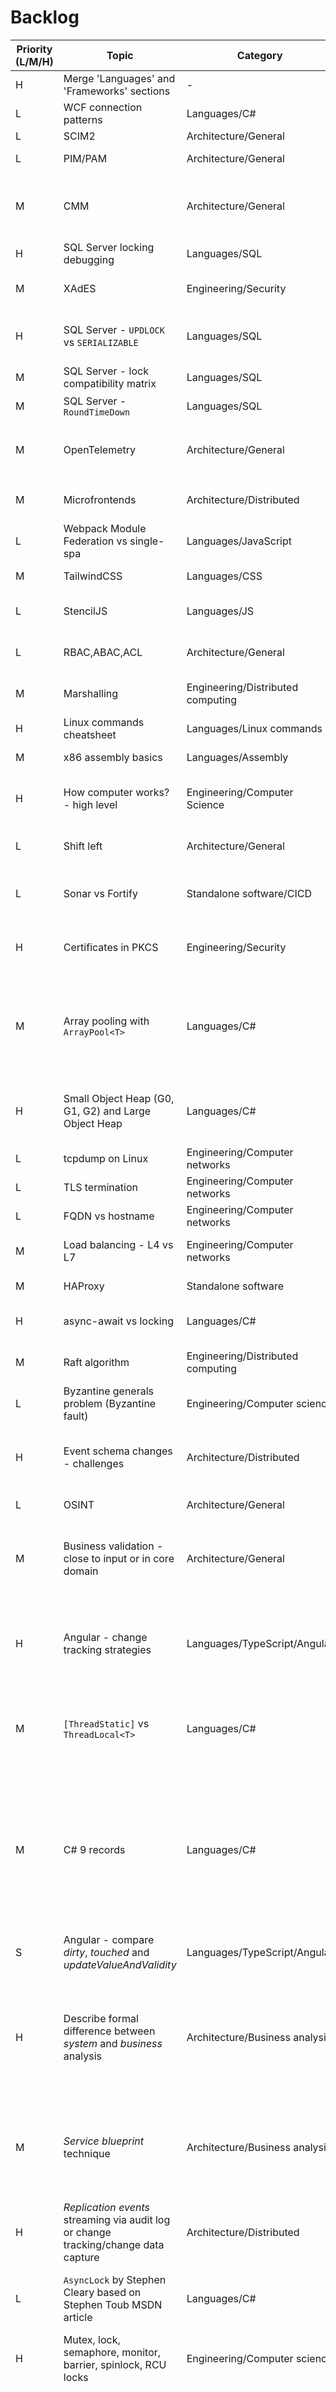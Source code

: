# Backlog

|Priority (L/M/H)|Topic          |Category       |Effort (L/M/H)|Collected notes|
------------- |-------------| ---- | --- | --- 
H|Merge 'Languages' and 'Frameworks' sections| - |M| - 
L|WCF connection patterns|Languages/C#|M|`Dispose` vs `Close`+`Abort`, proper use `ChannelFactory<T>`, caching (what and why)
L|SCIM2|Architecture/General|L|SCIM2 is an API open standard for cross domain identity management
L|PIM/PAM|Architecture/General|M|Class of solutions that manage elevated permission accounts and their sessions (ie. admins, super-users and so on)
M|CMM|Architecture/General|M|*Capability Maturity Model* - development model for assessing how mature particular processes are in certain organization/department/project; this can span from things like DevOps maturity, cloud-readiness, quality gates, code-review, self-organisation etc; measurement ("scoring") spans from 1 (Initial) to 5 (Effective)
H|SQL Server locking debugging|Languages/SQL|L|Expand current *T-SQL Performance Analysis Cheatsheet* with `sp_lock` and `sp_who` + SPID
M|XAdES|Engineering/Security|H|XML signing - expand on how it actually works "underneath"; used for **qualified electronic signature** (recommended by UE and MSWiA in Poland)
H|SQL Server - `UPDLOCK` vs `SERIALIZABLE`|Languages/SQL|M|`UPDLOCK` hint can be used instead of `SERIALIZABLE` isolation level to prevent duplicates `INSERT` in (`SELECT` then `INSERT` scenario); it can gracefully force other sessions (that also use this hint) to wait for their "chance" to SELECT without ending up with deadlocks (as in `SERIALIZABLE` case)
M|SQL Server - lock compatibility matrix|Languages/SQL|M|Describe compatibility matrix between Shared (S), Exclusive (X), Update (U) and all the Intent types (I...)
M|SQL Server - `RoundTimeDown`|Languages/SQL|L|Describe creating time buckets in SQL Server with `RoundTimeDown`; quite handy for reporting and all time series oriented data in SQL Server
M|OpenTelemetry|Architecture/General|H|Describe OpenTelemetry - it's goals, current state and usage; from their page it `is a collection of tools, APIs, and SDKs. You can use it to instrument, generate, collect, and export telemetry data (metrics, logs, and traces) for analysis in order to understand your software's performance and behavior.`
M|Microfrontends|Architecture/Distributed|H|Describe Microfrontends as a general approach to decomposing monolithic frontends and as a final step in *vertical slices* approach to succeed
L|Webpack Module Federation vs single-spa|Languages/JavaScript|H|Describe differences between these two approaches and how they can be used to achieve microfrontends when needed
M|TailwindCSS|Languages/CSS|H|TailwindCSS has been gathering large popularity for a long time already; investigate and write down in your words how it works and "why the hype"
L|StencilJS|Languages/JS|H|StencilJS has been recommended in many places as a go-to solution for Web Components (and building design systems with them); investigate and write down how in general it works
L|RBAC,ABAC,ACL|Architecture/General|M|Briefly desribe RBAC, ABAC (RBAC + attributes) and RBAC (business role - create, write, enslist, pay etc.) vs ACL (technical - has or has not access to resource)
M|Marshalling|Engineering/Distributed computing|M|Briefly desribe definition of marshalling and find few examples of it like RPC/REST (with JSON/XML/MessagePack etc.), COM etc; compare with serialization
H|Linux commands cheatsheet|Languages/Linux commands|M|Describe commonly used Linux commands, especially `find`, `grep`, `sed`, `awk`, `cat`, `touch`, `mkdir`, `ls`, `virtualenv` and others
M|x86 assembly basics|Languages/Assembly|H|"Serialize" notes from reading ***C.O.D.E.***; note down popular x86 opcodes to be not so ignorant when reading x86 ASM files
H|How computer works? - high level|Engineering/Computer Science|H|Create simple cheatsheet (with diagrams) on how computer architecture works, ie. CPU (ALU, registers and L1, L2, L3 cache), memory, disc, bus speed and ideas/problems around it, ie. cache misses, branch prediction, register spilling (moving to RAM) etc.
L|Shift left|Architecture/General|L|"Shift left" is an organisation approach to security, that encourages security review as early in development process as possible (so "left" means literally left on time axis given software development lifetime)
L|Sonar vs Fortify|Standalone software/CICD|H|Both tools are used for static code analysis; Sonar is used for for code quality analysis (and measuring technological debt), whereas Fortify is used for code security analysis; compare how they can be used together in CI/CD pipeline
H|Certificates in PKCS|Engineering/Security|H|Describe what role certificates play in Public Key Cryptography Standards (PKCS) infrastructure; describe what thumbrint (hashed certificate), signature, CA (Certificate Authority) and trust chain is; throwing in few words about asymmetric cryptography wouldn't hurt
M|Array pooling with `ArrayPool<T>`|Languages/C#|M|*Array pooling* is a concept of initializing large array beforehand (if we anticipate that we will be allocating large arrays and do it a lot) and then renting chunks from it when we need them; if we keep renting from once preallocated pool, we do not end up with lots large arrays on LOH (Large Object Heap), that can later on cause forced managed heap collection (which hurts performance a lot); `ArrayPool<T>` offers pooling and renting (with `ArrayPool<T>.Rent`) functionality in .NET and is thread-safe; Adam Sitnik has amazing post about it on https://adamsitnik.com/Array-Pool/
H|Small Object Heap (G0, G1, G2) and Large Object Heap|Languages/C#|H|Write down general mechanism behind .NET Garbage Collection, SOH (and its generations) and LOH; include topics like LOH compacting, memory fragmentation problem, when object lands on LOH and general LOH problems; definitely approach with Konrad Kokosa's book accompanying you
L|tcpdump on Linux|Engineering/Computer networks|M|Describe usage of tcpdump - network sniffer for Linux; could be worth comparing it briefly with Wireshark
L|TLS termination|Engineering/Computer networks|M|Describe TLS/SSL termination - how it works, why we do this (performance, network appliance, package analysis etc.)
L|FQDN vs hostname|Engineering/Computer networks|L|Hostname could be FQDN if it goes up to the top-level domain
M|Load balancing - L4 vs L7|Engineering/Computer networks|H|Describe how load balancing is implemented nowadays, especially comparing layer 4 and layer 7 balancing; if it ends up as not a technical but more general note, move to Architecture/Distributed
M|HAProxy|Standalone software|M|Play around with HAProxy and note some general concepts behind how it works
H|async-await vs locking|Languages/C#|M|Write down approaches to using async-await with locking (mainly `SemaphoreSlim`, but could also hackaround your way with simple bit flag and `Interlocked.CompareExchange`)
M|Raft algorithm|Engineering/Distributed computing|H|Describe Raft algorithm and how it achieves cluster consensus with distributed log, leader election etc; note actual uses in solutions like Neo4j (+ONgDB) or RabbitMQ (with quorum queues)
L|Byzantine generals problem (Byzantine fault)|Engineering/Computer science|M|Describe Byzantine fault problem and how it affects distributed computing systems
H|Event schema changes - challenges|Architecture/Distributed|M|Describe solutions to adapt to changing event schemas, especially with event sourcing approach, where multiple versions changing over time can't be guaranteed to properly deserialize to strongly-typed event type; solutions I can think of would be *upcasting* along with usage of *weak schema* (for ex. JSON); consider describing *snapshot* creation too
L|OSINT|Architecture/General|M|Describe (from high level perspective) what open-source intelligence approach is and why you should care in terms of information security
M|Business validation - close to input or in core domain|Architecture/General|M|Describe current thoughts on (especially basic, ie. form) validations outside of core business domain with libraries like `FluentValidation` or `MVC Model validation`, that can offload trivial checks like required, min/max length, pattern match etc; discuss challenges of (possibly) missed rule enforcement in domain model, that can lead to breaking invariants and persisting domain model in invalid state 
H|Angular - change tracking strategies|Languages/TypeScript/Angular|H|Describe how change tracking strategies work in Angular: *default* (with "deeper" checking and mutability support), *OnPush* (shallow, preferred for immutable data) and *disabled* (and manualy triggering using `ChangeDetectionRef`); describe briefly how `Zone.js` works with Angular; decribe how change detection mechanism work with templates (`foreach` + every *template binding* + compare previous value of field with current value but **only for those that are used in bindings**)
M|`[ThreadStatic]` vs `ThreadLocal<T>`|Languages/C#|M|Describe diffferences between `[ThreadStatic]` and `ThreadLocal<T>`; both are used for thread exclusive data (so each thread has its own copy), but `[ThreadStatic]` initializes for first thread only whereas `ThreadLocal<T>` initializes for every thread; `ThreadLocal<T>` also implements `IDisposable` (good for some cleanup); for keeping data local only to particular async flow (async-await chaing) you can also use `AsyncLocal<T>`
M|C# 9 records|Languages/C#|M|Describe how `record` - new C# (9.0) language feature - works; in general records have been introduced for implementing (reference) types, that are described by their data (so for ex. DTOs fit in here), offering out-of-the-box value equality. While meant mostly for immutable scenarios (by default they are immutable with auto-properties with `init` only setters), they can also be mutable. Records support nondestructive mutation (more like pure functional) with `with` keyword, that copy source record and apply given mutation on it, ie. `var secondRecord = firstRecord with { MyProp = "new value" }`. Another great productivity shorcut that records provide is a *positional syntax*, which allows us to define data-type in single line, ie: `public record Person(string firstName, string lastName, DateTime birthDate);` would yield encapsulated, immutable reference type with value equality implemented behind the scenes.
S|Angular - compare *dirty*, *touched* and *updateValueAndValidity*|Languages/TypeScript/Angular|M|Compare *dirty*, *touched* and *updateValueAndValidity* in Angular Forms and describe when and why should each of them be used.
H|Describe formal difference between *system* and *business* analysis|Architecture/Business analysis|M|Describe differences between system and business analysis. It seems that definition of business/system *analytic* and business/system *analysis* differ, as system analysis (according to Wikipedia and some other pages) is a subset of business analysis, which deals with translating organisation's needs, models and workflows into IT systems functionalities. On the other hand, it seems that business analytic does not deal directly with system analysis, even though it's a part of business analysis as a whole. Perhaps for practical reasons system analytic's work has been extracted from business analytic's responsibility list to allow division of work (and also specialization).
M|*Service blueprint* technique|Architecture/Business analysis|M|Describe *service blueprint* technique on how to plot a diagram of how particular service (let's take order as an example: order->pay->package->delivery) is being realized from high level perspective. Service blueprint consits of actors (placed on vertical/Y axis) and steps to deliver service (placed on horizontal/X axis). It also includes visibility boundry, which allows to distinguish processes that are visible to user (above boundry) and those, that happen "behind the scenes" (below boundry).
H|*Replication events* streaming via audit log or change tracking/change data capture|Architecture/Distributed|H|Describe my approach to building local storages around autonomous systems/modules/microservices etc. with audit log scanning or - if available - scanning Change Tracking (SQL Server) or Change Data Capture (SQL Server or PostgreSQL) and publishing results as either strongly typed (if in homogenous environment) or a weakly typed (if in polyglot environment) replication events.
L|`AsyncLock` by Stephen Cleary based on Stephen Toub MSDN article|Languages/C#|M|Describe a `AsyncLock` implementation, that simplifies mutual exclusion in async-await scenario (using `SemaphoreSlim` and `IDisposable` with `using` pattern behind the scenes)
H|Mutex, lock, semaphore, monitor, barrier, spinlock, RCU locks|Engineering/Computer science|H|Describe synchronization implementations used nowadays, including mutex, lock, semaphore, monitor, memory barrier/fence, spinlock, read-copy-update and readers-writer locks. It wouldn't hurt to mention read-modify-write, fetch-and-add and test-and-set operations. Why `volatile` keyword is important should also be mentioned here.
H|Compare HTTP Codes vs 200 + `{ errors: [] }` approach to business error handling|Architecture/Distributed|M|Discuss on how and when HTTP code for each class of problem (4xx) in RESTful APIs would be a better choice than 200s + errors in payload. Perhaps there should be some middle ground (especially for business validations) introduced as *catch-all* mechanism? I can think of returning every business error as 422 (Unprocessable Entity) to indicate business error (monitoring or client-side libraries auto-detect 4xx and 5xx as errors) along with payload decribing what went wrong. I'm typically against using HTTP codes in general as results of business rules violation, because I treat them as *technical errors*. So either input was malformed (serialization issue?), server refused to authorise user or simply such endpoint does not exist. Or maybe server just exploded and all we know is that 500 - Internal Server Error. However, I can understand how this can be misleading, that API returns 200 - OK for errors, even if there is a reason in a payload. When exposed to the outside world, I would probably go with 422 route + `{ errors: []}` approach.
M|SQL Server security model|Engineering/Databases|L|Describe basics of SQL Server security model: login, mapping login to user on particular database, creating role on such database, assigning user to it and assigning permissions to certain objects to that role.
M|What is Istio?|Engineering/Distributed|M|Describe what is Istio and what problems it solves, ie. traffic management (routing, policies, load balancing, service discovery, staging and rolling releases etc.), observability (metrics, healthchecks, distributed tracing, access logs) and security (mostly certs and authorization, for ex. JWT access rules on service-level); also it would be useful to compare Envoy sidecar proxy Istio utilizes on service-level with kube-proxy in Kubernetes that works on node-level; briefly descrive data plane and control pane in Istio.
L|Kubernetes Ingress vs alternatives (Traefik, HAProxy, Istio Ingress)|Engineering/Distributed|H|Compare popular Kubernetes Ingress alternatives and write few bullet points when it's worth switching to one of them.
M|Domain (private) events vs integration (public) events|Architecture/General|L|Compare domain and integration events along with use cases;domain events - internal communication in-memory between aggregates in same bounded context/service boundry; integration events - out-of-process for external services, modules or even systems that are meant to do something with it in async manner
M|Working set vs private set|Engineering/Operating systems|M|Describe differences between private set (aka private bytes), ie. memory that process allocated (and is in use or paged out) and working set, ie. memory, that process is actively using (in main memory). There are also virtual bytes, which stand for total virtual adress space used by process. This metrics can be helpful in troubleshooting OutOfMemory exceptions caused by memory leaks (private bytes > working set), memory fragmentation (virtual bytes > private bytes) or simply when allocating more memory, than can fit in RAM + pagefile.
L|SQL Server - Instance vs VM stacking|Engineering/Databases|M|Describe differences (in cost, licensing, administrating and troubleshooting) for provisioning SQL Server databases with instance stacking (multiple instances on one VM) approach vs VM stacking (single instance per VM) approach. From my current notes it's worth analysing SQL Server and Windows Server licensing (per core vs per installation), resource sharing, maintainability (when multiple instances can have impact on each other on same VM) and so on.
M|Non-cryptographic hash functions (Murmur, FNV, SipHash)|Engineering/Computer science|M|Describe usage of non-cryptographic hash functions. Common functions are `Murmur`, `FNV` (Fowler-Noll-Vo) and `SipHash`; there is also `xxHash`, which claims to ran at close to RAM speed(!). Historically, most popular non-crypto hash function was `CRC32` (which is probably still in use, for example for data integrity check of zipped files). Since these hash functions are not (generally) tweaked to be used in security scenarios, they tend to be faster than cryptographic functions. They're usage nowadays is for data integrity checks (CRC and checksums), verifying uniqueness and for hash tables implementation (Murmur3 is used in memcached, Redis and ElasticSearch). Interesting comparison can be found o StackExchange: https://softwareengineering.stackexchange.com/questions/49550/which-hashing-algorithm-is-best-for-uniqueness-and-speed/145633#145633
M|Cache stampede|Engineering/Distributed|L|Cache stampede is a situation, when under heavy load multiple processes attempt to compute resource (for ex. web page) to cache upon cache miss. This can possibly lead to situation, when resource, that we attempted to cache will never be served to user due to timeout. This can also lead to general system instability to due to resource (CPU, network or IO) starvation. Possible mitigation can be locking or delegating resource-to-be-cached computation outside of the process (assuming it will be single place, it will know of all incoming requests to cache such resource).
M|Law of Demeter|Engineering/Design patterns|L|Law of Demeter (*"don't talk to strangers"*) is a rule, that states, that class C should talk (method call) only to it's own members, objects created by it, arguments passed to its methods and to global (static) objects. Therefore it forbids calls like `person.getAddress().getZipCode()`. Ofc in general getters are not an issue - actual business operations performed on objects other than "neighbours" are the issue here. They lead to coupling between objects, that is not so obvious when analysing given class.
H|.NET performance troubleshooting|Languages/C#|M|Describe commonly used tools to troubleshoot .NET applications performance. The ones that I've mostly used are *PerfView*, *DebugDiagTool*, *perfmon* with choses performance counters (depends on your usecase), *Visual Studio profiling session* (amount of calls and CPU time, managed heap structure etc.). There are also new tools in .NET CLI, especially useful on Linux environments, from which most of can be found on dotnet organisation on GitHub in diagnostics project (mainly `dotnet-counters`, `dotnet-dump` and `dotnet-gcdump`).
M|SQL Server - `WITH(NOLOCK)` vs `WITH(READPAST)`|Languages/SQL|L|Compare `NOLOCK` (== `READ UNCOMMITTED`) with `READPAST` hints in SQL Server. Both of these hints are used for speed optimisations, but they differ in a fact, that `NOLOCK` reads state of records, that are currently inserted/updated/deleted in a pending transactions (so *dirty read* occurs) wheras `READPAST` in a same situation will skip locked rows.
M|SQL Server - RCSI (Read Committed Snapshot Isolation)|Engineering/Databases|M|Describe how `RCSI` mode works in SQL Server. RCSI is used to achieve optimistic concurrency model in SQL Server by using version store in **tempdb**. All the current transactions running under (generally default) `READ COMMITTED` will now skip locking on read enitrely and will receive last committed version of read record from the moment of when transaction started. This does not changes how other isolation levels work (which is sometimes forgotten, by myself for example...). RCSI in most cases will increace concurrency of the database but will come at a cost of higher tempdb utilization (which should be closely monitored and perhaps some upgrades of this part of SQL Server setup should be planned). RCSI is often summarized as **writers do not block readers (and vice versa)**.
M|Indexed view (materialized view in SQL Server)|Engineering/Databases|M|**Indexed view** is a SQL Server implementation of materialized view. To create indexed view you need to create simple `VIEW` with `WITH SCHEMABINDING` option and `UNIQUE CLUSTERED INDEX`. Indexed view (as any other materialized view implementations) stores data physically, just like tables do (in contrary to classic views). When querying against remember to use `WITH(NOEXPAND)` hint on SQL Server versions lower than Enterprise. It will force query optimizer to use actually use indexed view instead of using table behind it. When moving from backlog, compare indexed view with Oracle SQL and PostgreSQL implementations of `MATERIALIZED VIEW`.
L|`WITH SCHEMABINDING` options|Engineering/Databases|M|Why use `WITH SCHEMABINDING` option in SQL Server? I've found two reasons so far: first of all, if we want to avoid accidental breaking of views when source table is changed, schema binding helps, because it forces DBA that alters the table to carefully review changes schema-bound view too (because view will have to be recreated). Second considerations is for UDFs that compute scalar values - when we use schema binding on them, we let know query optimizer to analyze body of the function and to possibly skip *Halloween protection* measures (like Table Spool) when it's not really needed (boosting performance as a result).
M|`CancellationToken` in ASP.NET Core|Languages/C#|L|Automatic binding of `CancellationToken` as a parameter to controller action in ASP.NET Core allows some interesting techniques in typical OLTP systems. When a request is aborted (for ex. user aborts request before it finishes), cancellation is requested on CancellationToken bounded to called controller action. While this might be not so useful on Controller level, we could pass it further, for ex. to Query/CommandHandler `Handle()` parameter and introduce some sort of transaction rollback (or skipping `SaveChanges` on `DbContext` or skipping `Complete` on `TransactionScope`), when we decide to commit, but find out that user actually aborted request. This might seem more natural to some of the processes, where user expected action to be aborted but modifications were still applied to the system.
M|`async/await` behind the scenes|Languages/C#|M|Describe how `async/await` works behind the scenes, what is cost of it (generating compile-time state machine and running it with queuing and scheduling continuation execution). It would be worth mentioning how state machine behind the scenes looks like, what optimisations are made for already completed tasks and why state machine is `class` in Debug but `struct` in Release. 
H|Optimistic concurrency control|Engineering/Databases|M|**Optimistic concurrency control** (OCC) is a way of guaranteeing correct results  when concurrently modifying state in database/filesystem etc. without locking the resource like database record (which would be a **pessimistic concurrency control**). It has its advantages (no locking, so no deadlocks and no need to manage them) but also introduce some challenges (managing versions in storage, passing them to user and back, introducing version mismatch strategies, ie. rollback or retry with user consent etc.). In typical HTTP web application, version of the record is sent to user using `ETag` HTTP header. Many ORMs include OCC out-of-the-box. For example `EF Core` supports it with timestamp-based **ConcurrencyToken** (either with data annotation `[Timestamp]` or with `IsRowVersion()` in fluent API). General strategy is to compare concurrency token on modifying state (`UPDATE` for example) in `WHERE` clause, ie. `UPDATE my_table SET xyz = 123 WHERE id = @id AND concurrency_token = @token`. If `affected records != expected records` (for single update: 0 != 1) concurrency control error should be raised. Optimistic concurrency can not only be used in classic `user -> web app -> db` scenario, but also help in deadling with distributed state in service-service (especially async) communication, when mismatched versions on requested operation should lead to message rejection or compensation (or both).
H|GRASP (General Responsibility Assignment Software Patterns)|Engineering/Design patterns|M|**GRASP** is a set of nine fundamental principles in object design and responsibility assignment, first applied by Craig Larman in *Applying UML and Patterns*. <br> Those principles are (P - problem, S - solution):<br> `Information Expert` (P: Where do I assign responsibilities? S: To objects, that has data to fulfill them),<br> `Creator` (P: Who creates objects A? S: Object of type B, if B aggregates A, B records instances of A, B closely uses A or B has required information to instantiate A),<br> `Controller` (P: Who should be responsible for handling input? S: Controller dedicated to given use case or group of related uses cases),<br> `Indirection` (P: Where and how to assign responsibility, to avoid direct coupling, while keeping high reusability? S: Introduce indirection through additional object responsible for mediation),<br> `Low coupling` (P: How to decrease impact when changing one class to other classes? S: Decrease direct dependencies between objects.), <br> `High cohesion` (P: How to keep objects focused, maintainable and understandable? S: Object should keep only those responsibilities, that are highly related to each other.),<br> `Polymorphism` (P: How to make components pluggable or replacable with alternative behaviour? S: Identify points of possible instability ie. alternative behaviour and introduce interfaces, instead of concrete implementations there),<br> `Pure fabrication` (P: How do we achieve rules like indirection without polluting problem domain? S: We can introduce intermediate classes, that do not represent problem domain per se, for ex. domain services in Domain Driven Design).<br>
M|Cohesion (programming)|Engineering/Design patterns|M|Cohesion in programming is a measure of determining *to which degree elements inside a module belong together*. When we mean that class has high cohesion, it means that its methods have a lot in common and do not process lot of unrelated data. Types of cohesion are as follow (from lowest/worst cohesion to best/highest cohesion):<br> `Coincidental` - parts arbitrarily groupped together in a same source file but not really common (*Utility* classes etc.)<br> `Logical` - parts groupped by type of logic they represent, for ex. all the *Controllers* in MVC pattern in same folder (logic - Controller, but different use cases/functionalities)<br> `Temporal` - parts groupped by moment in time in execution of program, when they are processed (ie. functionalities run on startup groupped together fit in here)<br> `Procedural` - parts groupped by sequence of execution (before X do Y)<br> `Communicational/information` - parts groupped because they operate on same data<br> `Sequential` - parts groupped, because output from operation X is input to operation Y (so opposed to procedural cohesion, this one is more of a neccessity); an example would be - I guess - companion methods to template method pattern?<br> `Functional` - parts groupped because they all contribute to the same, single task
M|Bus factor|Soft skills/Project management|L|Bus factor is a risk management measurement, that helps to determine single points of failure when key technical expert is gone and information/capabilities that person had, have not been shared (that's what name comes from: *what if person X get hit by bus?*). Bus factor is calculated by person count that would need to disappear from process/project/etc. to for it to stall. For ex. if in IT project single person has knowledge how compoent X works and such knowledge has not been shared (and is currently hard to catch up), we can say that bus factor = 1. If we'd have three person with such competences, bus factor would equal 3.
M|Angular change-tracking|Languages/TypeScript|M|To implement binding and updating views, Angular implements change-tracking mechanics behind the scenes. For anything that happens in the browser, change tracking is implemented using Zone.js by *"monkey patching"* browser APIs, ie. `add/removeEventListener` functions, `Promise` APIs, `setTimeout` and `setInterval`, `XMLHttpRequest` aka XHR (AJAX calls) and more. For component state bound to views, Angular uses 3 change tracking strategies: `Default` (tracks fields of mutable object), `OnPush` (tracks only references, works best with immutable objects; works also with `async` pipe) and `disabled` (for manual firing change detection cycle). How detection mechanics (in `Default` strategy) actually know which fields to track? Angular analyzes syntax of component's template, find bindings and keep track of only those, which values changed (by comparing previous and current value of course).
M|Deferred vs immediate domain events raising|Architecture/General|L|There are two approaches/patterns to raise domain events in DDD. First one (I guess an older one) has been proposed by Udi Dahan and is a simple `EventRoot` static class that receives events, subscribes handlers and orchestrates forwarding events. I actually did this one as a Kata in devs-pl initiative here: https://github.com/devspl/Kata---Business-Rules/tree/master/m-wilczynski-csharp-payment_handlers There is also a second approach, proposed by (I think) Jimmy Boggard that we put our domain events into collection of events which is property of our domain object (so `IReadOnlyCollection<IDomainEvent> MyDomainObject.DomainEvents`). We then collect them on our handler/use-case level and publish them before or after commit (that's an architecture choice to be made here). Second approach makes it also much easier to unit test event flow, since we can use "*Chicago school*" (aka state school) of unit testing and assert state of an object (ie. collection of events) after we acted upon it (ie. did some business operation).
L|SQL CMD checking with `NOEXEC`|Languages/SQL|L|When writing scripts in T-SQL with SQL CMD mode on, you might want to check whether script has all the variables properly set and if SQL CMD mode is set properly. To prevent running some of the code or to validate it we can add `SET NOEXEC ON` to make SQL Server parse it, compile it but not execute it. To leave compile option out too we can use `PARSEONLY` instead.
H|Top 10 OWASP|Engineering/Security|M|**Top 10 OWASP** is a document from organization called Open Web Application Security Project, pointing most common security issues in applications. <br>These issues are:<br>- **Injection** (like SQL injection - placing untrusted data as a part of a query; vulnerable application would be the one, that does not sanitize user inputs before executing queries, leading to easy access to critical - from security POV - queries like `SELECT * FROM users`), <br>- **Broken auth** (weak session, password and auth management, ie. does not implement MFA, does not update max. length and complexity of passwords, does not check passwords against top X common passwords, does not delay failed logins to to make brute force attack impractical etc.) <br>- **Sensitive Data Exposure** (not encrypting data at transit and at rest aka used"plain text"; using old crypto algorithms; caching sensitive data; using weak hashes, not using salt etc.) <br>- **XML External Entities** (by default older XML processors would process external entities by evaluating them on processing; these could lead to Denial of Service vulnerabilities or probing private network resources for protocols like SOAP < 1.2 and SAML) <br>- **Broken Access Control** (not enforcing granular permissions or even not checking what user can and cannot do in a system, that may lead to performing unauthorized actions and/or accessing confidential data) <br>- **Security Configuration** (not setting up properly or at all access control for resources; not setting security-oriented HTTP headers, more: https://owasp.org/www-project-secure-headers/; not patching OSes, runtimes, frameworks and libraries in timely fashion) <br>- **Cross-site scripting (XSS)** (accepting untrusted/non-sanitized input from users, that is later on used to render other users' views, leading to execution of malicious scripts on client-side) <br>- **Insecure Deserialization** (not performing strict checks of incoming serialized data for non-primitive types, so binary serialization other than JSON etc.; OWASP mentions user session state deserialization, that has no integrity checks with means like signature check in JWT) <br>- **Using Components with Known Vulnerabilities** (common problem in large applications and/or organisations, where tracing every possible used library or framework and tracking all of the CVEs (Common Vulberabilities and Exposures) is hard, due to the complexity of the environment) <br>- **Insufficient logging and monitoring** (no matter how thoroughly you've checked your code, if you have no proper logging and monitoring to identify suspicious actions and no process to quickly escalate security exceptions - you'll fail)
M|Unit testing schools|Engineering/Testing|M|I've heared of **schools of unit testing (or TDD schools)** from some time, so I've decided to take a deeper look into it. It seems that there are two of them:<br> - **Chicago (also called Detroit) school of unit testing aka "State-based" aka "Classicist" aka "black-box"**: focuses on state-based testing, so if we perform operation `A` on `MyObject` (literally `MyObject.A()`), our assertions should be against the state of `MyObject` or at least about the result of the operation that we retrieved. <br> - **London school of unit testing aka "Mockists" aka "white-box"**: focuses on interactions between objects and assert the usage of dependencies and reaction to what they return. <br> I would say both schools have their points and should be used interchangeably. I'm more and more leaning towards state-based approach, but saying that I would not to double-check on how we handle (especially external) dependencies would be an understatement.
H|SQL Server - Statistics|Engineering/Databases|M|Every developer dealing with more than basic usage of T-SQL has gone to the point of at least acknowledging, that assumptions upon queried data that query optimizer makes are based on statistical data SQL engine collects called ***Statistics***. But what Statistics consist of? Statistics are BLOBs that hold data (of 1 or more columns) about distribution of values in a table (in a form of `histogram`), which allows query optimizer to estimate number of rows and to use best matching operator. Statistics also hold data about correlation of values in a table called `density`, which is based on number of distinct values in a column. Statistics can be viewed by either SSMS (under table element) or by T-SQL. <br> There are two strategies on maintaining good statistics and both should be employed: <br> - `AUTO_UPDATE_STATISTICS` (database option) - query optimizer determines whether statistics should be updated before executing query. Engine uses two factors to determine update (aka recompilation): `# of modifications since last recompilation` and `table cardinality`  (uniqueness of data values that table holds; high cardinality -> lot of distinct values). Auto update can be done synchronously (so query will wait for statistics update but will benefit for up-to-date statistics) or asynchronously with `AUTO_UPDATE_STATISTICS_ASYNC ON` (query will not wait for new statistics and will not benefit from them but will trigger the process of updating, so next queries will benefit) <br> - `Monitoring and manually updating statistics when needed` - when queries are performing badly and operators in query plan suggest unsufficient or lacking data for query optimizer to make right decisions, there might be a need for manual update with `UPDATE STATISTICS my_schema.my_table;` (or even more granular with certain table statistic) or going all-in with `sp_updatestats` to perform full database statistics update (which is risky, given how much resources it would take)
M|Performance counters for IIS-based web server|Enigneering/Operating systems|M|Watching your web server health is an obvious thing to do and on Windows Server based servers we can do so with performance counters. Note - this won't tell you much about ASP.NET Core apps performance, since they do not natively use Performance Counters at all. See `dotnet-counters` instead. <br>  PerfCounters that could prove to be useful are: <br> - `Memory - Available MBytes` - available RAM <br> - `Processor - % Processor Time` - CPU time, especially useful when comparing particular w3wp.exe process  utilization vs total system utilization <br> - `Virtual bytes` and `Private bytes` per w3wp.exe - can help pin pointing possible memory leaks and/or memory fragmentation issues <br> - `HTTP Service Request Queues - CurrentQueueSize` for HTTP.sys kernel side queue - requests waiting for IIS to pick them up <br> - `.NET CLR Exceptions` - for, well - exceptions thrown in total <br> - `Request in Application Queue` - ASP.NET (or rather CLR Thread pool) queue; sinces it's server-wide statistic, it can only tell if web server is reaching it's bottleneck (and reaching thread starvation I guess?) <br> - `Requests/Sec` and `Requests failed` per ASP.NET application can tell a little more about throughput and if there is no spike in failed requests (that could indicate problems with an app)
L|Implicit, explicit and auto-commit transactions|Engineering/Databases|L|Implicit, explicit and auto-commit modes for transactions are ways of RDBMS supporting (or not) wrapping statements in transactions. Default behaviour in SQL Server is auto-commit, which means that when we execute a statement, engine automatically starts transaction, wraps it around the statement and finally commits it (so we don't manage transaction at all). When we use implicit mode, engine only starts transaction and wraps our statement with it but does not commits it automatically. When using explicit mode, we are responsible for all the steps: `BEGIN TRAN` and either `COMMIT` or `ROLLBACK` of it.
M|Data compression - SQL Server|Engineering/Databases|M|Compression is something we come up with with when we want to save up some space. We can compress tables or indexes with `ALTER TABLE/INDEX dbo.index_or_table REBUILD WITH ( DATA_COMPRESSION = ROW/PAGE )`. What I found is more interesting - it seems that compression can actually positively affect database performance. In general compressing data saves disk space but uses more CPU, since data has to be compressed on writes and decompressed on reads. However, many blog articles suggest, that if I/O and/or memory pressure is an issue on your SQL Server instance, perhaps sacrificing a little of CPU can be worth trying out. It's especially recommended for read-heavy tables (citation and general evidence needed).
H|DDD patterns cheatsheet|Architecture/General|H|I've used bits of both strategic and tactical patterns from DDD for years now, but never have I took time to wrap them up in a quick, lookup cheatsheet. So, it would be worth writing a little (along with some personal thoughts) about: <br> - strategic patterns - "whole" `domain` discovering (users, requirements, usages, constraints) and its `ubiquitous language`, `bounded context`, `core domain` and `generic and supporting subdomains` that result from domain distillation along with all of the `context mapping` strategies, <br> - tactical patterns - `aggregates` as transcation/consistency boundries (along with basic design principles for building them, perhaps along with `entity`, `value object` and `aggregate root` as building blocks) and  `domain events` (I have both public vs private event differentiation and handling patterns topics already queued in backlog); <br> There's also a super-awesome starter kit from ddd-crew that I've forked that wraps it all really nicely: https://github.com/m-wilczynski/ddd-starter-modelling-process
M|EventStorming cheatsheet|Architecture/Business analysis|M|EventStorming as a "discovery technique" have proven to be extremely useful to my team in a last project. EventStorming session is performed on a timeline-like (flow of time goes right way) board with sticky notes as a collaboration tool. Heart of our EventStorming session would be identification of `domain events` (orange note) - concept from DDD (that doesn't neccessary need to result in pure DDD-solution on implementation stage). Domain events are also our starting point for first phase of our discovery session, where we would try to grasp high-level view on a business procesess in general (also called *Big Picture EventStorming*). After (hopefully) getting a big picture perspective and identifying subdomains of our problem space, we would move to the second phase - *Design Level EventStorming* (that sometimes gets splitted in an additional, pre-design phase of *Process Level EventStorming*). On this level we'd add `actors` (dark yellow note) that execute `commands` (blue note) upon `aggregate` (light yellow note) or generally on a `system` (pink note). Both command execution and its result are presented on a `view/GUI` (green note). There might by critical areas in a processes called `hotspots` (red, rotated 45deg note). Optionally, we can also add immediate (sync) enforcements - `rule/validation` (light blue) and async (as a reaction to domain event) `policies` (purple note).
L|Inlining hints for JIT Compiler|Languages/C#|M|Inlining is a process of replacing method call with method body if neccessary (ie. performance boost could be worth the duplication). In general, most obvious cases will be inlined anyway by compiler without any hints provided. This however might not be true for less obvious cases or for a hotspots, where compiler might not recognize the value, that inlining could provide. Or sometimes compiler does not have a strategy in place for such case. That's when `[MethodImpl(...)]` attribute comes to the rescue providing hints for compiler where inlining should take place (note: "should" != "will"). Mentioned attribute accepts flags of enum `MethodImplOptions` and those, that we should be interested in for this case are `NoInlining` (8) and `AggressiveInlining` (256). There are also few other interesting things in MethodImplOptions, with notable mention of `Synchronized`, that enforces lock on any caller of annotated method.
M|Data cardinality|Engineering/Databases|M|**Cardinality in SQL querying** (as a part of statistics) is a measure of how unique or distinct values are in a column. Low cardinality means lots of same values, while high cardinality means most of (or all) values are unique (think primary keys, GUID/UUID etc.). This metric is further used for query optimizer to make decisions on what query plan it should use, as it partially affects things like query selectivity (needs additonal note). <br> But (!) there is also a term of **cardinality in monitoring**. Consider monitoring data as a set of `metric_name` - `dimensions` - `metric_value`, we would say that high cardinality of monitoring data means that any of the metric dimensions has lots of distinct values (so actually in definition pretty close to SQL terms). Let's give an example: if we have metric of cpu.utilization: `{metric_name: cpu.utilization} {dimensions:[{'server': srv01}]} {metric_value: 0.7}`, then if we have 200 servers that we monitor CPU on, each one of them would have different value of `dimensions.server` and would mean high cardinality. It's important, since if we want to query data by dimension, it needs a good indexing strategy. If we have 200 distinct servers, that's not that bad (but still 200 servers x heartbeat per 5s everyday). But if we add another dimension (for example `service_name`), we now have cartesian product of both dimensions, exploding number of series by an order of magnitude.  <br><br> Wrapping up - for SQL querying high cardinality is good - if column used for query has high cardinality, then using it in WHERE clause gives us high selectivity.<br> For monitoring high cardinality is bad, because it leads to higher number of time series, affecting time series database performance due to higher resources requirements to serve user queries.
L|String interning|Languages/C#|M|String interning is a technique used by .NET runtime to store and reuse string literals (so "hardcoded" strings) instead of reallocating them over and over again. So if we have somewhere in code literal like `var myPrefix = "PREFIX_"` and in some other part of the code we have the same literal declared, we would not get newly allocated string with same value, but we'd receive the same tring with the same address in a memory (so no copying and allocating involved). <br>Behind the scenes, interned strings are stored as any other string - on SOH or LOH depending on their size. Their adresses are stored on special structure called **String Intern Pool** (placed on LOH) and further "registered" in a *String Literal Map* hash table (on .NET Framework unmanaged private heap). This hash table is looked up on any attempt to intern string and if such string is already interned, existing interned string address will be returned instead.
L|`ArraySegment<T>` vs `Span<T>`|Languages/C#|L|`ArraySegment<T>` struct has been introduced very long ago - in .NET 2.0, but actually was quite rarely used (in my opinion). Its use is to provide a "sliced, mutable view" over a part of an array without actually allocating new array. It became much more useful since .NET 4.5, when it started to implement `IEnumerable<T>`, `ICollection<T>`, `IList<T>` and `IReadOnlyCollection<T>` (all the LINQ goodies and so on). `Span<T>` ref struct is a much broader (or rather general) implementation of "mutable view" on part (slice?) of a data (actually - a contigous region of memory) that has been allocated on either managed or unmanaged heap or on stack with `stackalloc`. Span is always allocated on stack - there is no way to allocate in on heap (it's not allowed to be field of a reference type that would make classic struct to be placed on heap, boxing of it is not allowed etc.). For a "read-only view" over a contigous region of memory use `ReadOnlySpan<T>`.
M|Redis transactions|Engineering/Databases|M|Although **Redis** is usually used as a plain-old cache solution, it doesn't mean it has no more advanced features. One of them are transactions, which are implemented in a little less "complicated" way than those in SQL engines. Redis offers `MULTI` command as a way to start a transaction and `EXEC` as an execution of all of the queued commands after `MULTI` command. `EXEC` executes all of the commands sequentially and guarantees, that no other client will perform any operation in-between. Note: all of the commands are executed the moment `EXEC` is fired! <br> Also, there is a way to abort transaction with a `DISCARD` operation (which essentially dequeues previously queued commands).<br> What's more interesting is that Redis also supports optimistic concurrency via `WATCH` command. `WATCH` is essentially a "check-and-set" operation that tracks given key and commits transaction via `EXEC` only if watched key did not change in a meantime.
M|TDD vs BDD|Engineering/Testing|M|Since I've made multiple (sometimes more, sometimes less successful) attempts to incorporate TDD to my everyday workflow, I've found myself walking the (in my opinion) same worthless path of testing every damn thing, neglecting the real value tests should offer to business stakeholders. The quality of tests have of course increased with TDD a lot, since implementation does not have to take testing "into considerations" - it's builtin. However, I kept on missing the business value that those tests could present so not so long ago we've introduced annotations to our Selenium tests with `Fody`, to record every step that happened throughout the test execution. I liked it a lot, since we had "test scenarios describer" built-in, but that was still a "post-factum" addition to the test, instead of being a starting point for it. That's where BDD came into my mind, as I've read about it a long time ago and I guess now pieces start to come together. Provided we have specification in place (for ex. as a formalization of discovery stage), we could easily provide lots of human-readable `Given-When-Then` scenarios (in Gherkin or anything that fits), that could be a "common-ground" for developers, QAs and business (like Product Owners) to talk about during the development process.<br> So, to put TDD and BDD in comparison, I find TDD as a development technique, wheras BDD is an evolution of TDD that pushes it on "higher-level", making it a team/development process practice.
M|Edge vs fog vs cloud computing|Architecture/Distributed|L|When diving deeper in a world of cloud computing I've figured out another "types of computing" that gain traction recently. One of them is (I guess more popular) `edge computing` and another one is `fog computing`. While cloud computing offers an almost unlimited scaling, storage etc. (and lots of other cool things like infra-as-a-code, managed services like k8s, identity providers etc.), it's often inefficient to send all of our data to cloud at once. That's where edge computing cames into action, offloading part of the computing and preprocessing to the edge servers (servers near our collected data, so for ex. near IoT sensors). To further improve latency, reduce storage usage in the cloud (think costs) and perhaps filter out some of the not needed data, we can introduce concept of fog computing - to have smaller data centers between edge servers and the cloud, that would be capable of receiving data from edge layer and forward them to cloud only if needed and for ex. only on give part of day (to better utilize resources in the cloud etc.). Since fog layer is meant to be closer to edge layer, latency would be much lower than than connecting directly to the cloud, so sending data from things like IoT sensors can be done immediately, instead of batching etc.
M|Storing JSON in SQL Server|Languages/SQL|M|There are two ways for storing JSON in SQL Server. If you plan to use JSON querying (and other features) available on 2016 version and onwards (or on Azure SQL), you should use `NVARCHAR(MAX)`. However, if you only intend to store JSON data in database but not really intend to query for values inside it, you can store it in `VARBINARY(MAX)` field. What's even more interesting, is that we can use `COMPRESS(<string>)` function on inserting JSON value to the VARBINARY column (to better utilize our storage) and create another, computed column `json_as_text AS CAST(DECOMPRESS(json_as_binary) AS NVARCHAR(MAX))` that will decompress and convert JSON to text representation, effectively offloading (and simplifying) consumption on application side (at a cost of CPU on database side).
H|.NET Garbage Collector in-depth|Languages/C#|H|Probably every .NET developer had to learn some basics  how garbage collection works in .NET (or in similar languages) and things like generations, Mark and Sweep, SOH and LOH. But how actually does it work underneath? When does it occur? What are the consequences? Here - obviously - comes Konrad Kokosa to the rescue with his Pro .NET Memory Management book.<br> So we know, that garbage collection happens on managed heap (one for Workstation mode, one per logical core for Server mode), where dynamic allocations occurs (concept of **Mutator, Allocator and Collector** trio would be worth mentioning here). Physically, heap is organized into **"segments"**, that either belong to SOH or LOH.<br> When new object is allocated, decision on where to place it is based on its size: **smaller than 85000 bytes - SOH, larger - LOH**. We call it *"size partitioning"* of memory. While most of the logic/code of those two is shared, the fact that LOH holds large objects makes it impractical to run "Compact" phase of GC on it (Mark and Sweep is actually Mark-Plan-Compact-Sweep in .NET).<br> SOH is further partitioned by allocated *objects lifetime ("lifetime partitioning")* into **Gen0 ("young"), Gen1 ("temporary") and Gen2 ("old") generations**. Lifetime is "measured" by *amounts of GC runs object survived* (so survived 0 times -> Gen0, survived once -> Gen1 etc.). Interesting fact about *generations* is that from memory management perspective, they *are just memory boundaries*. So promotion to higher generation is a movement of a generation boundary. <br> When actual GC occurs it first starts with deciding which generation to collect. Even though GC can be called to collect particular generation (let's say Gen0), it can decide before running, that it will "condemn" higher generation (for ex. Gen1). *Along with condemned generation all of the younger ones are collected too* (so if Gen1 is picked, Gen0 is also collected). **If Gen2 is condemned, we are calling it "full-GC"** - since LOH will also be accounted as Gen2, it simply ends up as all of the generations get collected. <br>When running, GC is divided into: <br>- **Mark** Phase (that starts from so called "roots") that looks for all of the reachable objects from root as a starting address; if object is not reachable, it is considered "dead", <br>- **Plan** Phase, that decides what to do with dead objects - should it Compact or just Sweep; Compact is more expensive but lead to (almost) no fragmentation, whereas Sweep can leave us with fragmented memory, but that could be fine, if we are allocating there pretty frequently (so fragments of heap will stay there waiting for new objects as reserved memory) <br>- **Compact** Phase - this is where objects are compacted/squashed together, generation boundaries are moved and references addresses have to be fixed, pinned objects checked etc.<br>- **Sweep** Phase - space taken by now "dead" object is turned into "free space" - ready to be allocated again<br>Since some of the parts of garbage collection process cannot operate properly on memory if something else is mutating it, suspension mechanics has been introduced, called **"EE Suspension"** (Execution Engine suspension); this probably needs another note, since Konrad explains a little deeper how code emitted by JIT lets GC know which *parts of the code are partially and which ones are fully interuptable*.<br> But what actually triggers garbage collection?<br> There are many reasons (written down in Konrad's book), so I will note only those obvious to me:<br>- low memory alert from system <br>- failure on allocation by Allocator <br>- manual `GC.Collect` <br>- allocation budget reached<br> Also - I've mentioned Worktstation and Server GC Modes - they should be described in more depth as an additional note, since they do matter on how GC will works. Most important from web developer perspective should be older **Server Non-Concurrent** and newer (net450+) **Background Server**. I'd rather ommit low latency modes in GC, since I'm not really into desktop .NET programming. 
M|Troubleshooting running pod (or container)|Engineering/Distributed|L|Since I have no prior k8s production experience, it would be worth noting down possible ways to debug and troubleshoot pods running on it.<br>Basic stuff that comes to my mind is: <br>- browse the state with `kubectl get po {pod-name}` and `kubectl describe po {pod-name}` <br>- browse the logs with `kubectl logs {pod-name} {container-name}` (optionally with `--previous` if you're after the crash) <br>- running some shell scripts inside it with  `kubectl exec {pod-name} {container-name} -- {my-command}` <br>- if node is simply not reachable from outside, perhaphs something is wrong with our service; try `kubectl describe ep {service-name}` <br>- we can use ephemeral containers (still in alpha) to start another pod on same node as the pod we want to debug and try interacting with it
 H|Specification pattern aiding Repository pattern|Engineering/Design patterns|M|In Domain Driven Design, there are two common patterns used to distill and encapsulate domain rules into strongly-typed constructs, namely: **Specification** pattern and **Policy** pattern (which is closely related to *Strategy pattern*). Former one describes features/facts with a boolean/predicate logic, whereas the latter describes actions. Great thing about them is that we can easily reason about features or operations in a fully typed manner, so instead of boolean checks on many fields/props we can encapsulate them into business-named predicate.<br> Recently I've heared Steve Smith (aka "Ardalis") talking about usage of Specification pattern as a great augmenter for Repository pattern. I've dug a little into it and found blogpost by (as always though-provoking) Vladimir Khorikov, who in a very simple manner shows difference in usage between classic Generic Repository with `Expression<TEntity, bool>` as argument vs Specification as an argument. The most interesting thing is how simple specification named with a domain-specific language can be much more expressive than Expression with very little work needed to be done. If we assume, that Specification<TEntity> has some input for a specific predicate to check upon, the only thing we need, to make it work with our persistence layer (think EF Core or NHibernate) is to prepare some common method like `ToExpression()` that will convert Specification into Expression and allow ORMs to convert it to SQL language.
 L|SBOM (Software Bill of Materials)|Architecture/General|M|Software Bill of Materials is an idea taken from traditional manufactoring, where we can easily retrieve from what parts, that is libraries, frameworks etc. and in what versions software we built or bought is made of. That makes it possible to make sure on what technology, vendors and subcomponents we actually depend on and easily find security vulnerabilities (for ex. analyze CVE notifications for such library - that's something that already GitHub or NuGet does) or licensing problems (we are using libraries, that do not allow commercial use etc.). If we use some sort of centralized solution for gathering SBOM per application/component we have in our portfolio, we can easily analyze risk we are facing (or are going to face in a nearby future). Example of SBOM solution to "pipe-in" into CI/CD pipeline is DependencyTrack: https://dependencytrack.org/
 M|Git Internals - Objects|Engineering/Version control|M|As a version control system, Git internally works in a way similiar to key-value store. It consists of three types of objects: `blob`, `tree` and `commits` stored in so called `object database` backed by *.git/object* directory in a repository. Every object is stored using checksum - SHA-1 hash and organized with first two chars being folder name and rest being filename, so for ex. **b1***f8b86cda1d97694d2d7db3a23f6f759c85848e* would be placed in *.git/objects/**b1*** folder with filename *f8b86cda1d97694d2d7db3a23f6f759c85848e*. To browse any object in repository, we can use `git cat-file -p <object-hash>` to prettyprint this object (or use `-t` flag instead to determine its type). <br> As for the object types, `blob` stands for a file (without a name!), `tree` stands for a directory (which can hold blobs and other trees along with their names) and `commit` stands for - well - commit, that every git user knows. For a blob, `git cat-file` will return its content, for a tree it will print out its contents (so blobs and/or trees) along with names and for commit it will print out commit metadata (so tree hash, parent commit hash, committer etc.). <br>
 M|Git Internals - References|Engineering/Version control|M|Knowing  what objects Git consists of can make us wonder how does it actually know which commit stands for which branch and how to easily figure out which one is the newest. That's where references come to play. <br>Conceptually reference is simply a "symlink" to a given hash residing in `.git/refs/` directory. There are three main types of refs: `heads`, `tags` and `remotes`. Heads are the heart of a git branching - they store the hash of a last commit on each of a branch. Tags are utility references, that do not move (as opposed to HEAD) and can be used to tag commit, from which deployment or artifact creation has been performed. Remotes represent remote Git repositories to which we push our code. On client (developer) side they are stored with their address along with last known state of each branch (something we would update with `git pull`). In general you'd only use `origin` remote (though tools like *Gerrit* use another one for `git review`).
 L|SQL Server - Query store|Languages/SQL|M|There are many tools that can be used to track query performance in SQL Server - Profiler, Extended Events or Dynamic Management Views. Another tool has been introduced in SQL Server 2016 called **query store**. Great thing about it is that once configured, it will collect data (and persist it) from particular database (since it's "per database" feature) about CPU and memory usage, query performance, query executions per timeframe and query regressions. Its architecture allows it to capture queries "in flight" and to flush them do disk on configurable intervals (so no noticable impact on query performance).
 L|NUMA architecture|Engineering/Infrastructure|M|NUMA (Non-Uniform Memory Access) is an architecture, that allows multi-CPU systems to be aware of their local (on same node as CPU) and remote (on another nodes) memory through common bus. NUMA's greatest advantage is that it allows building much more cost-effective systems (so multiple cheaper CPUs and memory on single board) that are still visible to OS (and running applications) as single, continous memory (with single address space) ready to be used. Given that server OS (and runtime) supports NUMA, applications can use fast, local to CPU memory and (if local memory is full), still use remote memory on another CPU node.
 M|MVC pattern is dead, long live API endpoints|Architecture/Architectural patterns|L|If we take cohesion as one of quality indicators of OOP (and other paradigms of) code, we will quickly find out (if we're working as .NET, Java, Ruby, PHP etc. developer), that controllers in MVC pattern are particullary low on cohesion side of things. The same as "big repository" or "big business logic layer" that we got (at least partly) rid of with CQRS - they tend to group code mostly by "feature type" or technical similarity or even common address prefix in HTTP routing. What we end up with is code, that is not groupped by data it operates on or feature that it delivers, but rather on a very abstract idea of controller and/or common routing key, that they all fit on, that we could further abstract as... category of features groupped by common entry point?<br> That's an issue that API endpoints try to fix - to make particular route mapped directly to particular use case (think XYZHandler in CQRS), making all of the anachronic MVC bloated boilerplate go away. In ASP.NET Core, if you can't wait until ver. 6 (or you have not yet adopted it), you can still try approach introduced by Steve 'ardalis' Smith, that wrangles Controller base class from the framework to produce focused, use-case oriented, one action controllers.
 M|Source generators in .NET|Languages/C#|M|Source generators are meta-programming tool, that allows .NET developers to emit source code as a part of compilation pipeline. When compared to good old T4 it does feel (and work) much closer to your code, since it works as a library (akin to Roslyn Analyzers) and has access to already compiled source code. Although (same as T4) source generation cannot modify code (only can add it), it still has a lot of usages like compile-time dependency injection, compile-time automapping, contract-based proxy generation (gRPC but also some strongly typed REST endpoints), `INotifyPropertyChanged` auto-generation etc. Since source generators are compilation pipeline feature, they will work in any of the environments supporting .NET 5 SDK and onwards. Produced library is (to my understanding) targeting `netstandard2.0`.
L|Clearing query/SP cache - SQL Server|Languages/SQL|L|Sometimes we find out that already cached execution plan is either non-optimal (rather rare case since plans get evicted by engine anyway) or perhaps we're trying to optimize some query/SP and we made optimizations elsewhere (with no script changes), so we want the plan to be recompiled. We have few options, with most popular being: <br>- `DBCC FREEPROCCACHE <plan_handle>` with plan_handle taken from `sys.dm_exec_cached_plans` (beware of executing this DBCC without param - it will evict all of the plans!) <br>- `EXEC sp_recompile <related_table_or_proc_name>` <br>- `WITH RECOMPILE` in SP definition (not so flexible) and statement level `OPTION (RECOMPILE)` which can be used "ad-hoc" <br> Sometimes it might be worth dropping in-memory buffers to mimick fetching initial data from disk with `DBCC DROPCLEANBUFFERS`.
M|Hard and soft page fault|Engineering/Operating systems|M|Page is a fixed-length block used in virtual memory in operating systems. One of most common problem dealing with pages and virtual memory in general is **page fault**. Page fault occurs when requested address on a page is not in a memory used by current process (ie. `working set`). <br>We can differentiate two types of page faults: <br>- ***hard page fault*** occurs, when requested address resides in page that has been paged out to page file (or elsewhere to disk); access to such page is expensive, since it has to be fetched from disk to main memory to be used <br>- ***soft page fault*** occurs when requested address is in main memory, but it might be in a working set of a different process or a page waits to be paged out (that seems to be an optimization on OS level, to wait and see whether safe page fault occurs and page should be "rewired back" to page table or should it be really paged out since it won't be used soon) <br> Knowing general cost of fetching from main memory and from disk, we can expect soft page faults to be a minor issue whereas large rate of hard page faults can indicate bigger problems. It should also be noted, that (at least for Windows and partially for Linux) page faults are normal thing, since they are a way to optimize memory management using virtual memory by exceeding  actual physical memory size.
L|RabbitMQ - stopping publishers while maintaining consumers with "drain" strategy|Engineering/Middlewares|M|There are times, when you need to patch (or teardown) your RabbitMQ hosting environment. That might be OS change, breaking update or any other viable reason. Even if you're publishing messages as persistent (`delivery_mode=2`), it won't help you with mentioned scenarios, since you'd be tearing down Mnesia database too.<br> Approach that I came up with (and found that people like `MassTransit` author does too) is to stop publishers from publishing to message broker while maintaining consumer connections until queues are empty. This scenario is called ***"drain"***. Since your RabbitMQ cluster can serve many different publishers, there might not be an easy way to determine which publishing applications you (as administrator) should stop. However, there is actually an easy way to implement this on message broker level. If you know that you need to stop publishers from publishing, you can take advantage of memory or disk alarms, that are used for "backpressure" when message broker cannot keep up with publishing rate.<br> If we **set memory alarm to 0MB**, it would mean that - so called - `high water level` starts at 0MB allocated RAM on broker. That literally means, that broker always reaches memory alarm and it should stop accepting messages. This gives time for consumers to "catch up" and consume all of the messages, which allows us to proceed with our maintenance afterwards.
M|Model schema - in app (NoSQL) or in db (SQL)|Engineering/Databases|M|I've been "thought-provoked" by one of the podcast episodes (I guess it was one of Hanselminutes episodes about MongoDb) on why do we choose relational vs non-relational databases for our projects. One of the things (besides obvious ACID thing) I've been thinking about was model schema and why strictness of a relational DBs is a plus. The more I thought about it, the more I've started to realize, that while aditional type-check in RDBMS is a plus, the real type check and any other business validations is still performed on application level. It's driven by many reasons, but one of the most prominent recently is a rise of DDD and "clean architecture" (at least in .NET and Java space) that encourages us to implement businenss logic at the heart of our application. This further leads to "domain/core layer" being totally persistence agnostic, which forces us to perform schema validation in application anyway. The question now is - does model schema in RDBMS is still a plus, when we tend to model application regardless of how it looks like? 
L|Theory of Constraints|Soft skills/Project management|M|**Theory of Constrains** is a management philosophy coined by E.M. Goldratt in book "The Goal" (1984), that assumes that companies are always bottlenecked by certain constraints they have. We could paraphrase it as "company is as strong as its weakest link". If we'd try to adapt it to IT Project Management space, we would find many similiarities with already widely-known "Conway's Law" and PERT critical path.<br> An actual example on how Theory of Constraints can be used (and actually somehow was used in recent decade) is how we're trying to achieve flexibility in IT Operations space. Originally, development part of IT became much more flexible and adaptive due to introduction of Agile methodologies, but Ops got left behind. That's why DevOps philosophy has emerged to solve this "weakest link" that constrained organizations to excel in how they develop, release and maintain their software.
M|Tipping point - seek + lookup vs scan|Languages/SQL|L|In SQL Server ***tipping point*** stands for a amount of data, that would be "touched" by query that would make query optimizer decide to use clustered index scan instead of non-clustered index seek + key lookup.<br> Why would it occur? In general if our non-clustered index is non-covering, we would suffer from key lookups. If SQL Server predicts that query that uses such index with seek and key lookup ends up making more logical reads than scan would do, it fallbacks to clustered index scan. Prediction is made using - of course - statistics.<br> How can we prevent such situation though? If we can - reduce key lookups by widening the index coverage (for ex. with `INCLUDE`). We could also narrow the amount of rows returned (with things like pagination) or narrow the amount of columns returned, that would possibly lower the cost of lookups (but why not include them in an non-clustered index then?).
L|Skeleton placeholders|Engineering/UX|M|Skeleton placeholders are a way of presenting loading content of a part or a whole page to user. Skeleton placeholders present elements of UI for which data is being fetched with circles and rectangles. When data is fetched, those parts are replaced with actual data. They way that it differs from classic splash screens (used more commonly in mobile apps) or empty page with spinner is that it tricks user into thinking, that app actually loads faster, because the actual parts are there - they're just not filled with actual data yet. This could be especially beneficial for either first page in an app or any other pages where are focusing on keeping user on page (like products list, social media etc.).
M|VUCA in business|Soft skills/Project management|M|VUCA - Vulnerability, Uncertainty, Complexity, Ambiguity - is a term coined by US Army after the Cold War. It has been adapted in 2000's in business aspect as a way of describing environment in which enterprises live nowadays. Embracing difficulties of today can help us understand, that predictable, hard and exact goals are not really implementable in current world and we must strive for a different approach. Alistair Cockburn (one of Agile Manifesto creators) in his "Heart of Agile" movement tries to address complexity of Agile with simple rules, that offer guidance or "compass" - direction in which we should go with no hard goals. The reason he states in a such way is "because world is VUCA" and thus, we should be prepared to adapt and react quickly to how our environment changes.
L|Avalanche effect|Engineering/Security|M|`Avalanche effect` is a desirable property of cryptographic algorithm, when a small change in an input results in large changes in an output. Let's take a typical cryptographic hash function like SHA-2 as an example. If we decide to use it for storing hashed passwords in database, adding single additional digit at the end of passwords will result in dramatically different hash as a result. This makes results of such algorithm less predictable for potential break attempts.
L|Runbooks|Engineering/Non-technical practices|M|**Runbooks** are - in simple terms - a *how to* articles, that are mainly used by IT support and IT administrators. They are meant to be a simple to use, summarized articles for common issues and solutions along with routine tasks, that are described step by step. A runbook might be solution a common issue, that is currently dealt with with manually - for example step-by-step on how to run a manual virus scan from management console on user's machine. Or it might be a how to prepare a new machine for new employee, starting with some sort of "golden image" for his/her role and installing additional, specific software required for such person's job. Or it might be a handful of bullet points, that should be check one-by-one, when dealing with disasters like network outage.<br> While runbooks used to be a manually updated, trivia articles, they are now used by software solutions like PagerDuty or Atlassian Jira to prepare semi-automated tasks for their respective platforms.<br> What I found really useful in *runbooks*, is that they're an ideal starting point for automatic manual task, since most of runbook templates have prerequistes, steps to perform and things to watch for - everything that would be crucial, to prepare production-ready automation script.
L|`import`+`export` in ES6 vs `using` in C#|Languages/JavaScript|M|I've been recently thought provoked to compare how `import` and `export` in JavaScript since ES6 (and in TypeScript and some SPA frameworks) work compared to C# `using`. Classical C# `using` uses type imported from the same assembly or imported from another, dynamically linked assembly. This assembly must be referenced as a whole for the project to compile. As for ES6, you could `import` particular thing from another library and leave the rest of the library behind. The way it works is perhaps why **tree-shaking** is a standard procedure in transpilation process in JavaScript pipeline, whereas in C# there is only some experimental feature for self-contained deployment model called **trimming**, which is (I guess) still in preview as for .NET 5.
H|Dealing with change in Event Sourcing|Architecture/General|M|Event sourcing is an approach of modeling your application state using event streams (literally collection of events per aggregate or business entity etc.) that get replayed chronologically to retrieve current state, which we need to perform some sort of business operation. Since there is no notion of "current state" in persistence of such architecture, we need to keep all of the events, that lead to current state of aggregate. This however gets tricky pretty quickly, because schema of events would change over time and simple deserialization of event state would not be so trivial as `JsonConvert.Deserialize<MyEvent>` (or any other function in library you're using).<br> My current approach is to:<br>- decide on a `versioning strategy`, that would give me **event discriminator** (so event type name not exactly mapped one-to-one to my actual type in code) **with version**; if that's classical event sourcing solution, one would probably be able to duplicate multiple types with some sort of namespaces strategy like `V1.MyEvent`, `V2.MyEvent` etc. (since you're in charge of the event schema changes)<br> if that's a collaborative event sourcing (so you're building up state of a process based on events coming from outside of your system), that would not be possible, since changes to the event schema are out of your control; if event schema is somehow versioned (think SemVer + type is shipped as a package), I would just pick major version, since only majors should introduce breaking changes;<br> regardless of a chosen strategy, we could further treat event discriminator as a stringified name+version like: `MyEvent_V1` for storage purposes, <br> - use `weak schema` (like JSON), since its a must for storing multiple versions of a same type; so no fully qualified names of a type etc. <br> - use `upcasting` to deal with projecting any historical event schema to currently acceptable version (the one, that current business process understands); any defaulting, compensation, transformation etc. gets done here, based on a received type;<br> so `MyEventUpcaster` could analyze event based on discriminator and for current version `MyEvent_V2` simply deserialize payload and for `MyEvent_V1` compensate on missing values and remap some properties which names changed etc.<br> upcasters can easily save your ass if events come from outside and you are not yet ready for schema change that occured (but you got the event anyway, so you need to just quickly react with new upcaster for this version - no state is lost, just eventual consistency takes... longer than it should) <br> - if events come from outside, I would `ALWAYS model my private version` of them, so that I have single point of truth to what I'm reacting to in my business process<br> - use `snapshots`, to lower the burden of fast growing database, lower replay time and to minimize possible versions to support on upcast; <br> - `extensively test all of the supported events`, so that I'm sure, that all of the versions of events that I'm aware of are covered; that would not save me from changes outside of my scope, but it will cover most of the cases